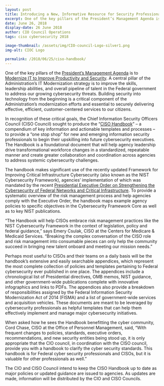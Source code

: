 ```yaml
---
layout: post
title: Introducing a New, Informative Resource for Security Professionals
excerpt: One of the key pillars of the President’s Management Agenda is to Modernize IT to Improve Productivity and Security. A central pillar of the Administration’s IT Modernization strategy is to improve the skills, leadership abilities, and overall pipeline of talent in the Federal government to address our growing cybersecurity threats.
date: June 26, 2018
display-date: 26 June 2018
author: CIO Council Operations
tags: ciso cybersecurity 2018

image-thumbnail: /assets/img/CIO-council-Logo-silver1.png
img-alt: CIOC Logo

permalink: /2018/06/25/ciso-handbook/
---
```

One of the key pillars of the [President’s Management Agenda](https://trumpadministration.archives.performance.gov/PMA/PMA.html) is to [Modernize IT to Improve Productivity and Security](https://trumpadministration.archives.performance.gov/CAP/it-mod/). A central pillar of the Administration’s IT Modernization strategy is to improve the skills, leadership abilities, and overall pipeline of talent in the Federal government to address our growing cybersecurity threats. Building security into technology from the beginning is a critical component of the Administration’s modernization efforts and essential to securely delivering effective, efficient, customer-centered services to our citizens.

In recognition of these critical goals, the Chief Information Security Officers Council (CISO Council) sought to produce the “[CISO Handbook](https://www.cio.gov/resources/ciso-handbook/)” – a compendium of key information and actionable templates and processes – to provide a “one stop shop” for new and emerging information security professionals to begin their upskilling into future cybersecurity executives. The Handbook is a foundational document that will help agency leadership drive transformational workforce changes in a standardized, repeatable manner and create greater collaboration and coordination across agencies to address systemic cybersecurity challenges.

The handbook makes significant use of the recently updated Framework for Improving Critical Infrastructure Cybersecurity (also known as the NIST Cybersecurity Framework), agencies’ implementation of which was mandated by the recent [Presidential Executive Order on Strengthening the Cybersecurity of Federal Networks and Critical Infrastructure](https://www.federalregister.gov/documents/2017/05/16/2017-10004/strengthening-the-cybersecurity-of-federal-networks-and-critical-infrastructure). To provide a systematic overview of the risk management process and help agencies comply with the Executive Order, the handbook maps example agency policies to specific objectives in the Cybersecurity Framework Core as well as to key NIST publications.

“The Handbook will help CISOs embrace risk management practices like the NIST Cybersecurity Framework in the context of legislation, policy and federal guidance,” says Emery Csulak, CISO at the Centers for Medicare & Medicaid Services. “Breaking the complex conversation of the CISO role and risk management into consumable pieces can only help the community succeed in bringing new talent onboard and meeting our mission needs.”

Perhaps most useful to CISOs and their teams on a daily basis will be the handbook’s extensive and easily searchable appendices, which represent the most complete collection of policies and templates pertaining to Federal cybersecurity ever published in one place. The appendices include a chronological list of Presidential directives, OMB memos, NIST guidance, and other government-wide publications complete with innovative infographics and links to PDFs. The appendices also provide a breakdown of responsibilities assigned by the Federal Information Security Modernization Act of 2014 (FISMA) and a list of government-wide services and acquisition vehicles. These documents are meant to be leveraged by cybersecurity professionals as helpful templates that can help them effectively implement and manage major cybersecurity initiatives.

When asked how he sees the Handbook benefitting the cyber community, Cord Chase, CISO at the Office of Personnel Management, said, “With frequent changes to policies, standards, executive orders, recommendations, and new security entities being stood up, it is only appropriate that the CIO council, in coordination with the CISO council, provide you with a handbook to clarify the cyber security standards. This handbook is for Federal cyber security professionals and CISOs, but it is valuable for other professionals as well.”

The CIO and CISO Council intend to keep the CISO Handbook up to date as major policies or updated guidance are issued to agencies. As updates are made, information will be distributed by the CIO and CISO Councils.
